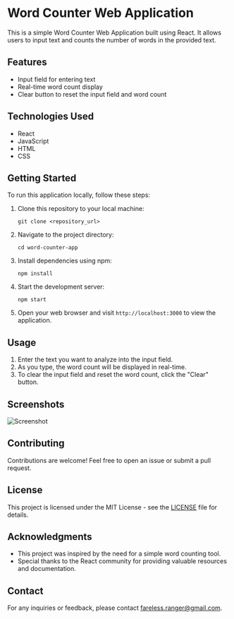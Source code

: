# Word Counter Web Application

This is a simple Word Counter Web Application built using React. It allows users to input text and counts the number of words in the provided text.

## Features
- Input field for entering text
- Real-time word count display
- Clear button to reset the input field and word count

## Technologies Used
- React
- JavaScript
- HTML
- CSS

## Getting Started
To run this application locally, follow these steps:

1. Clone this repository to your local machine:
    ```
    git clone <repository_url>
    ```

2. Navigate to the project directory:
    ```
    cd word-counter-app
    ```

3. Install dependencies using npm:
    ```
    npm install
    ```

4. Start the development server:
    ```
    npm start
    ```

5. Open your web browser and visit `http://localhost:3000` to view the application.

## Usage
1. Enter the text you want to analyze into the input field.
2. As you type, the word count will be displayed in real-time.
3. To clear the input field and reset the word count, click the "Clear" button.

## Screenshots
![Screenshot](/path/to/screenshot.png)

## Contributing
Contributions are welcome! Feel free to open an issue or submit a pull request.

## License
This project is licensed under the MIT License - see the [LICENSE](LICENSE) file for details.

## Acknowledgments
- This project was inspired by the need for a simple word counting tool.
- Special thanks to the React community for providing valuable resources and documentation.

## Contact
For any inquiries or feedback, please contact [fareless.ranger@gmail.com](mailto:fareless.ranger@gmail.com).
